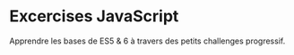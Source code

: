 # Excercises JavaScript

Apprendre les bases de ES5 & 6 à travers des petits challenges progressif.
